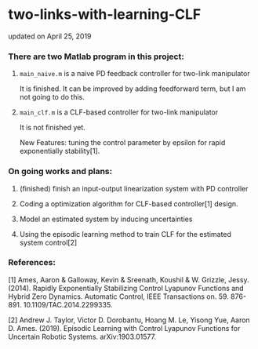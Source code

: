 # two-links-with-learning-CLF

updated on April 25, 2019

### There are two Matlab program in this project:

1. `main_naive.m` is a naive PD feedback controller for two-link manipulator
  
    It is finished. It can be improved by adding feedforward term, but I am not going to do this.
  
  
2. `main_clf.m` is a CLF-based controller for two-link manipulator
  
    It is not finished yet.

    New Features: tuning the control parameter by epsilon for rapid exponentially stability[1].
  

### On going works and plans:

1. (finished) finish an input-output linearization system with PD controller

2. Coding a optimization algorithm for CLF-based controller[1] design.

3. Model an estimated system by inducing uncertainties

4. Using the episodic learning method to train CLF for the estimated system control[2]


### References:
[1] Ames, Aaron & Galloway, Kevin & Sreenath, Koushil & W. Grizzle, Jessy. (2014). Rapidly Exponentially Stabilizing Control Lyapunov Functions and Hybrid Zero Dynamics. Automatic Control, IEEE Transactions on. 59. 876-891. 10.1109/TAC.2014.2299335. 

[2] Andrew J. Taylor, Victor D. Dorobantu, Hoang M. Le, Yisong Yue, Aaron D. Ames. (2019). Episodic Learning with Control Lyapunov Functions for Uncertain Robotic Systems. arXiv:1903.01577.
